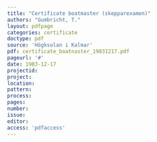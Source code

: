 ```yaml
---
title: "Certificate boatmaster (skepparexamen)"
authors: "Gumbricht, T."
layout: pdfpage
categories: certificate
doctype: pdf
source: 'Högksolan i Kalmar'
pdf: certificate_boatnaster_19831217.pdf
pageurl: '#'
date: 1983-12-17
projectid:
project:
location:
pattern:
process:
pages:
number:
issue:
editor:
access: 'pdfaccess'
---
```

